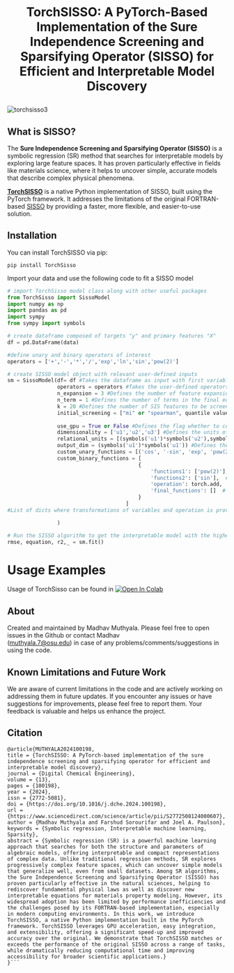 #  <p align="center">TorchSISSO: A PyTorch-Based Implementation of the Sure Independence Screening and Sparsifying Operator (SISSO) for Efficient and Interpretable Model Discovery

![torchsisso3](https://github.com/user-attachments/assets/a8d52ec3-3470-4807-904a-52525dc2b5d0)

## What is SISSO?

The **Sure Independence Screening and Sparsifying Operator (SISSO)** is a symbolic regression (SR) method that searches for interpretable models by exploring large feature spaces. It has proven particularly effective in fields like materials science, where it helps to uncover simple, accurate models that describe complex physical phenomena.

**[TorchSISSO](https://arxiv.org/abs/2410.01752)** is a native Python implementation of SISSO, built using the PyTorch framework. It addresses the limitations of the original FORTRAN-based [SISSO](https://github.com/rouyang2017/SISSO) by providing a faster, more flexible, and easier-to-use solution.


## Installation

You can install TorchSISSO via pip:
```
pip install TorchSisso
```

Import your data and use the following code to fit a SISSO model
```python 
# import TorchSisso model class along with other useful packages
from TorchSisso import SissoModel
import numpy as np
import pandas as pd
import sympy
from sympy import symbols

# create dataframe composed of targets "y" and primary features "X"
df = pd.DataFrame(data)

#define unary and binary operators of interest
operators = ['+','-','*','/','exp','ln','sin','pow(2)']

# create SISSO model object with relevant user-defined inputs
sm = SissoModel(df= df #Takes the dataframe as input with first variable as target variable
                operators = operators #Takes the user-defined operators to perform the feature engineering
                n_expansion = 3 #Defines the number of feature expansions need to be considered
                n_term = 1 #Defines the number of terms in the final equation
                k = 20 #Defines the number of SIS features to be screened for $L_0$ regularization
                initial_screening = ["mi" or "spearman", quantile value] #Defines the feature screening option for high dimensional and 1-quantile_value defines
                                                                          #the features within this quantile range should be kept for feature expansion.
                use_gpu = True or False #Defines the flag whether to consider GPU or not (For efficient computation we consider using GPU only for $L_0$ Regularization.
                dimensionality = ['u1','u2','u3'] #Defines the units of the feature variables in string representation which later converted into sympy format to do the                                                         meaningful feature construction.
                relational_units = [(symbols('u1')*symbols('u2'),symbols('u3')] #Defines the list of tuples where each tuple represents the relational transformation.
                output_dim = (symbols('u1')*symbols('u1')) #Defines the units of the target variable which helps in narrowing down the space for Regularization.
                custom_unary_functions = [('cos', '-sin', 'exp', 'pow(2)'), ('tanh', 'pow(2)','sin')] #list of tuples (Note only torch supported functions can be customized)
                custom_binary_functions = [
                                          {
                                              'functions1': ['pow(2)'],  # Function to apply on var1 (X1)
                                              'functions2': ['sin'],  # No function to apply on var2 (X2)
                                              'operation': torch.add,  # Operation to apply between var1 and var2
                                              'final_functions': []  # Final function to apply to the result of addition
                                          }
                                      ]
#List of dicts where transformations of variables and operation is provided.. (For example the given code above gives sin(x2) + X^2)

                )

# Run the SISSO algorithm to get the interpretable model with the highest accuracy
rmse, equation, r2,_ = sm.fit()
```


# Usage Examples
Usage of TorchSisso can be found in   <a href="https://colab.research.google.com/drive/1q0TEEALkb1PzJuusGKyHphv7tfod66XA?usp=sharing">
  <img src="https://colab.research.google.com/assets/colab-badge.svg" alt="Open In Colab"/>
</a>

About
------
Created and maintained by Madhav Muthyala. Please feel free to open issues in the Github or contact Madhav  
(muthyala.7@osu.edu) in case of any problems/comments/suggestions in using the code. 

**Known Limitations and Future Work**
-----------------------------------

We are aware of current limitations in the code and are actively working on addressing them in future updates. If you encounter any issues or have suggestions for improvements, please feel free to report them. Your feedback is valuable and helps us enhance the project.

**Citation**
-----------------------------------
```
@article{MUTHYALA2024100198,
title = {TorchSISSO: A PyTorch-based implementation of the sure independence screening and sparsifying operator for efficient and interpretable model discovery},
journal = {Digital Chemical Engineering},
volume = {13},
pages = {100198},
year = {2024},
issn = {2772-5081},
doi = {https://doi.org/10.1016/j.dche.2024.100198},
url = {https://www.sciencedirect.com/science/article/pii/S2772508124000607},
author = {Madhav Muthyala and Farshud Sorourifar and Joel A. Paulson},
keywords = {Symbolic regression, Interpretable machine learning, Sparsity},
abstract = {Symbolic regression (SR) is a powerful machine learning approach that searches for both the structure and parameters of algebraic models, offering interpretable and compact representations of complex data. Unlike traditional regression methods, SR explores progressively complex feature spaces, which can uncover simple models that generalize well, even from small datasets. Among SR algorithms, the Sure Independence Screening and Sparsifying Operator (SISSO) has proven particularly effective in the natural sciences, helping to rediscover fundamental physical laws as well as discover new interpretable equations for materials property modeling. However, its widespread adoption has been limited by performance inefficiencies and the challenges posed by its FORTRAN-based implementation, especially in modern computing environments. In this work, we introduce TorchSISSO, a native Python implementation built in the PyTorch framework. TorchSISSO leverages GPU acceleration, easy integration, and extensibility, offering a significant speed-up and improved accuracy over the original. We demonstrate that TorchSISSO matches or exceeds the performance of the original SISSO across a range of tasks, while dramatically reducing computational time and improving accessibility for broader scientific applications.}
}```
